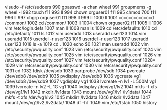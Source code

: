  visudo -f /etc/sudoers
  990  gpasswd -a chan wheel
  991  groupmems -g wheel -l
  992  touch f11
  993  ll
  994  chown orguser01 f11
  995  chmod 700 f11
  996  ll
  997  chgrp orguser01 f11
  998  ll
  999  ll
 1000  ll
 1001  cccccccccccccd /common/
 1002  cd /common/
 1003  ll
 1004  chown orguser02  f11
 1005  ll
 1006  vim /etc/login.defs
 1007  man ll
 1008  man ls
 1009  cd /etc/defaullts
 1010  cd /etc/default/
 1011  ls
 1012  vim useradd
 1013  useradd user123
 1014  vim useradd
 1015  userdel -r user123
 1016  userdel -r user123
 1017  useradd user123
 1018  ls -a
 1019  cd .
 1020  echo $0
 1021  man useradd 
 1022  vim /etc/security/pwquality.conf 
 1023  vim /etc/security/pwquality.conf 
 1024  vim /etc/security/pwquality.conf 
 1025  vim /etc/security/pwquality.conf 
 1026  vim /etc/security/pwquality.conf 
 1027  vim /etc/security/pwquality.conf 
 1028* 
 1029  vim /etc/security/pwquality.conf 
 1030  vim /etc/security/pwquality.conf 
 1031  cd
 1032  fdisk /dev/sdb
 1033  partprobe /dev/sdb
 1034  pvcreate /dev/sdb8 /dev/sdb9
 1035  pvdisplay /dev/sdb8
 1036  vgcreate vg1 /dev/sdb8 /dev/sdb9
 1037  vgdisplay vg1
 1038  lvcreate -n lv1 -L 500M vg1
 1039  lvcreate -n lv2 -L 1G vg1
 1040  lvdisplay /dev/vg1/lv2
 1041  mkfs      -t xfs /dev/vg1/lv1
 1042  mkdir /lv1data
 1043  mount /dev/vg1/lv1 /lv1data/
 1044  mkfs -t xfs /dev/vg1/lv2
 1045  mkdirr /lv2data
 1046  mkdir /lv2data
 1047  mount /dev/vg1/lv2 /lv2data/
 1048  df -hT
 1049  vim /etc/fstab 
 1050  history
